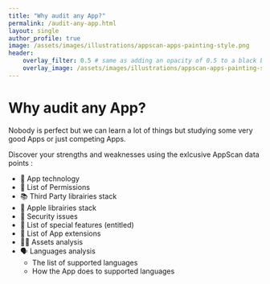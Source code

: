 ```yaml
---
title: "Why audit any App?"
permalink: /audit-any-app.html
layout: single
author_profile: true
image: /assets/images/illustrations/appscan-apps-painting-style.png
header:
    overlay_filter: 0.5 # same as adding an opacity of 0.5 to a black background
    overlay_image: /assets/images/illustrations/appscan-apps-painting-style.png
---
```


# Why audit any App?

Nobody is perfect but we can learn a lot of things but studying some very good Apps or just competing Apps. 

Discover your strengths and weaknesses using the exlcusive AppScan data points : 

- 🔧 App technology
- 🙏 List of Permissions
- 📚 Third Party librairies stack
- 🧱 Apple librairies stack
- 💪 Security issues
- 🎩 List of special features (entitled)
- 🦾 List of App extensions
- 🏋️‍♂️ Assets analysis
- 🗣 Languages analysis
    - The list of supported languages
    - How the App does to supported languages 